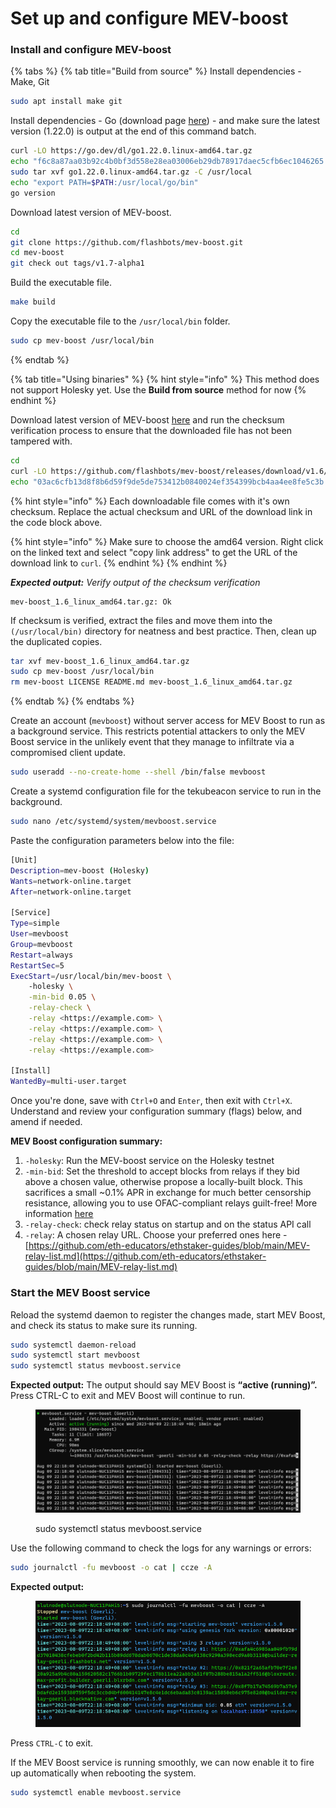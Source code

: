 # Set up and configure MEV-boost

### Install and configure MEV-boost

{% tabs %}
{% tab title="Build from source" %}
Install dependencies - Make, Git

```sh
sudo apt install make git
```

Install dependencies - Go (download page [here](https://go.dev/dl/)) - and make sure the latest version (1.22.0) is output at the end of this command batch.

```sh
curl -LO https://go.dev/dl/go1.22.0.linux-amd64.tar.gz
echo "f6c8a87aa03b92c4b0bf3d558e28ea03006eb29db78917daec5cfb6ec1046265 go1.22.0.linux-amd64.tar.gz" sha256sum --check
sudo tar xvf go1.22.0.linux-amd64.tar.gz -C /usr/local
echo "export PATH=$PATH:/usr/local/go/bin"
go version
```

Download latest version of MEV-boost.

```sh
cd
git clone https://github.com/flashbots/mev-boost.git
cd mev-boost
git check out tags/v1.7-alpha1
```

Build the executable file.

```sh
make build
```

Copy the executable file to the `/usr/local/bin` folder.

```sh
sudo cp mev-boost /usr/local/bin
```
{% endtab %}

{% tab title="Using binaries" %}
{% hint style="info" %}
This method does not support Holesky yet. Use the **Build from source** method for now
{% endhint %}

Download latest version of MEV-boost [here](https://github.com/flashbots/mev-boost/releases) and run the checksum verification process to ensure that the downloaded file has not been tampered with.

```bash
cd 
curl -LO https://github.com/flashbots/mev-boost/releases/download/v1.6/mev-boost_1.6_linux_amd64.tar.gz
echo "03ac6cfb13d8f8b6d59f9de5de753412b0840024ef354399bcb4aa4ee8fe5c3b mev-boost_1.6_linux_amd64.tar.gz" | sha256sum --check
```

{% hint style="info" %}
Each downloadable file comes with it's own checksum. Replace the actual checksum and URL of the download link in the code block above.

{% hint style="info" %}
Make sure to choose the amd64 version. Right click on the linked text and select "copy link address" to get the URL of the download link to `curl`.
{% endhint %}
{% endhint %}

_**Expected output:** Verify output of the checksum verification_

```
mev-boost_1.6_linux_amd64.tar.gz: Ok
```

If checksum is verified, extract the files and move them into the `(/usr/local/bin)` directory for neatness and best practice. Then, clean up the duplicated copies.

```bash
tar xvf mev-boost_1.6_linux_amd64.tar.gz
sudo cp mev-boost /usr/local/bin
rm mev-boost LICENSE README.md mev-boost_1.6_linux_amd64.tar.gz

```
{% endtab %}
{% endtabs %}

Create an account (`mevboost`) without server access for MEV Boost to run as a background service. This restricts potential attackers to only the MEV Boost service in the unlikely event that they manage to infiltrate via a compromised client update.

```bash
sudo useradd --no-create-home --shell /bin/false mevboost
```

Create a systemd configuration file for the tekubeacon service to run in the background.

```bash
sudo nano /etc/systemd/system/mevboost.service
```

Paste the configuration parameters below into the file:

```bash
[Unit]
Description=mev-boost (Holesky)
Wants=network-online.target
After=network-online.target

[Service]
Type=simple
User=mevboost
Group=mevboost
Restart=always
RestartSec=5
ExecStart=/usr/local/bin/mev-boost \
    -holesky \
    -min-bid 0.05 \
    -relay-check \
    -relay <https://example.com> \
    -relay <https://example.com> \
    -relay <https://example.com> \
    -relay <https://example.com> 

[Install]
WantedBy=multi-user.target
```

Once you're done, save with `Ctrl+O` and `Enter`, then exit with `Ctrl+X`. Understand and review your configuration summary (flags) below, and amend if needed.

**MEV Boost configuration summary:**

1. `-holesky`: Run the MEV-boost service on the Holesky testnet
2. `-min-bid`: Set the threshold to accept blocks from relays if they bid above a chosen value, otherwise propose a locally-built block. This sacrifices a small \~0.1% APR in exchange for much better censorship resistance, allowing you to use OFAC-compliant relays guilt-free! More information [here](https://writings.flashbots.net/the-cost-of-resilience/)
3. `-relay-check`: check relay status on startup and on the status API call
4. `-relay`: A chosen relay URL. Choose your preferred ones here - [https://github.com/eth-educators/ethstaker-guides/blob/main/MEV-relay-list.md](https://github.com/eth-educators/ethstaker-guides/blob/main/MEV-relay-list.md)

### Start the MEV Boost service

Reload the systemd daemon to register the changes made, start MEV Boost, and check its status to make sure its running.

```bash
sudo systemctl daemon-reload
sudo systemctl start mevboost
sudo systemctl status mevboost.service
```

**Expected output:** The output should say MEV Boost is **“active (running)”.** Press CTRL-C to exit and MEV Boost will continue to run.

<figure><img src="../.gitbook/assets/image (62).png" alt=""><figcaption><p>sudo systemctl status mevboost.service</p></figcaption></figure>

Use the following command to check the logs for any warnings or errors:

```bash
sudo journalctl -fu mevboost -o cat | ccze -A
```

**Expected output:**

<figure><img src="../.gitbook/assets/image (61).png" alt=""><figcaption></figcaption></figure>

Press `CTRL-C` to exit.

If the MEV Boost service is running smoothly, we can now enable it to fire up automatically when rebooting the system.

```bash
sudo systemctl enable mevboost.service
```
